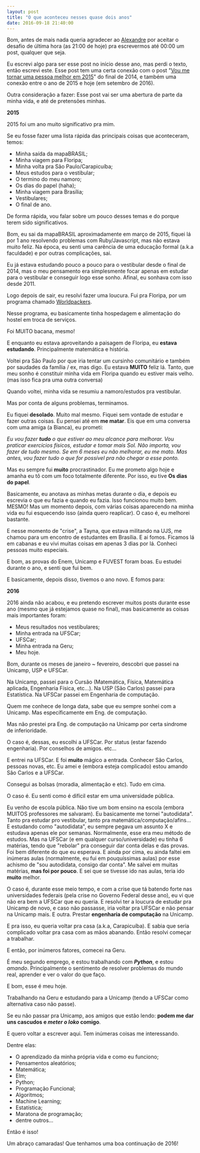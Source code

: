 ```yaml
---
layout: post
title: "O que aconteceu nesses quase dois anos"
date: 2016-09-18 21:40:00
---
```


Bom, antes de mais nada queria agradecer ao [Alexandre](https://twitter.com/0x41e) por aceitar o desafio de última hora (as 21:00 de hoje) pra escrevermos até 00:00 um post, qualquer que seja.

Eu escrevi algo para ser esse post no início desse ano, mas perdi o texto, então escrevi este. Esse post tem uma certa conexão com o post "[Vou me tornar uma pessoa melhor em 2015](http://nicolasfrancax.github.io/2014/12/26/vou-me-tornar-uma-pessoa-melhor-em-2015.html)" do final de 2014, e também uma conexão entre o ano de 2015 e hoje (em setembro de 2016). 

Outra consideração a fazer: Esse post vai ser uma abertura de parte da minha vida, e até de pretensões minhas.

**2015**

2015 foi um ano muito significativo pra mim.

Se eu fosse fazer uma lista rápida das principais coisas que aconteceram, temos:

- Minha saída da mapaBRASIL;
- Minha viagem para Floripa;
- Minha volta pra São Paulo/Carapicuíba;
- Meus estudos para o vestibular;
- O termino do meu namoro;
- Os dias do papel (haha);
- Minha viagem para Brasília;
- Vestibulares;
- O final de ano.

De forma rápida, vou falar sobre um pouco desses temas e do porque terem sido significativos.

Bom, eu sai da mapaBRASIL aproximadamente em março de 2015, fiquei lá por 1 ano resolvendo problemas com Ruby/Javascript, mas não estava muito feliz. Na época, eu senti uma carência de uma educação formal (a.k.a faculdade) e por outras complicações, sai. 

Eu já estava estudando pouco a pouco para o vestibular desde o final de 2014, mas o meu pensamento era simplesmente focar apenas em estudar para o vestibular e conseguir logo esse sonho. Afinal, eu sonhava com isso desde 2011.

Logo depois de sair, eu resolvi fazer uma loucura. Fui pra Floripa, por um programa chamado [Worldpackers](https://www.worldpackers.com).

Nesse programa, eu basicamente tinha hospedagem e alimentação do hostel em troca de serviços.

Foi MUITO bacana, mesmo! 

E enquanto eu estava aproveitando a paisagem de Floripa, eu **estava estudando**. Principalmente matemática e história.

Voltei pra São Paulo por que iria tentar um cursinho comunitário e também por saudades da família / ex, mas digo. Eu estava **MUITO** feliz lá. Tanto, que meu sonho é constituir minha vida em Floripa quando eu estiver mais velho. (mas isso fica pra uma outra conversa)

Quando voltei, minha vida se resumiu a namoro/estudos pra vestibular. 

Mas por conta de alguns problemas, terminamos.

Eu fiquei **desolado**. Muito mal mesmo. Fiquei sem vontade de estudar e fazer outras coisas. Eu pensei até em **me matar**. Eis que em uma conversa com uma amiga (a Bianca), eu prometi:

*Eu vou fazer **tudo** o que estiver ao meu alcance para melhorar. Vou praticar exercícios físicos, estudar e tomar mais Sol. Não importa, vou fazer de tudo mesmo. Se em 6 meses eu não melhorar, eu me mato. Mas antes, vou fazer tudo o que for possível pra não chegar a esse ponto.*

Mas eu sempre fui **muito** procrastinador. Eu me prometo algo hoje e amanha eu tô com um foco totalmente diferente. Por isso, eu tive **Os dias do papel**.

Basicamente, eu anotava as minhas metas durante o dia, e depois eu escrevia o que eu fazia e quando eu fazia. Isso funcionou muito bem. MESMO! Mas um momento depois, com várias coisas aparecendo na minha vida eu fui esquecendo isso (ainda quero reaplicar). O caso é, eu melhorei bastante.

E nesse momento de "crise", a Tayna, que estava militando na UJS, me chamou para um encontro de estudantes em Brasília. E ai fomos. Ficamos lá em cabanas e eu vivi muitas coisas em apenas 3 dias por lá. Conheci pessoas muito especiais.

E bom, as provas do Enem, Unicamp e FUVEST foram boas. Eu estudei durante o ano, e senti que fui bem.

E basicamente, depois disso, tivemos o ano novo. E fomos para:

**2016**

2016 ainda não acabou, e eu pretendo escrever muitos posts durante esse ano (mesmo que já estejamos quase no final), mas basicamente as coisas mais importantes foram:

- Meus resultados nos vestibulares;
- Minha entrada na UFSCar;
- UFSCar;
- Minha entrada na Geru;
- Meu hoje.

Bom, durante os meses de janeiro ~ fevereiro, descobri que passei na Unicamp, USP e UFSCar.

Na Unicamp, passei para o Cursão (Matemática, Física, Matemática aplicada, Engenharia Física, etc...). Na USP (São Carlos) passei para Estatística. Na UFSCar passei em Engenharia de computação.

Quem me conhece de longa data, sabe que eu sempre sonhei com a Unicamp. Mas específicamente em Eng. de computação.

Mas não prestei pra Eng. de computação na Unicamp por certa sindrome de inferioridade. 

O caso é, dessas, eu escolhi a UFSCar. Por status (estar fazendo engenharia). Por conselhos de amigos. etc...

E entrei na UFSCar. E foi **muito** mágico a entrada. Conhecer São Carlos, pessoas novas, etc. Eu amei e (embora esteja complicado) estou amando São Carlos e a UFSCar.

Consegui as bolsas (moradia, alimentação e etc). Tudo em cima.

O caso é. Eu senti como é difícil estar em uma universidade pública.

Eu venho de escola pública. Não tive um bom ensino na escola (embora MUITOS professores me salvaram). Eu basicamente me tornei "autodidata". Tanto pra estudar pro vestibular, tanto pra matemática/computação/afins... E estudando como "autodidata", eu sempre pegava um assunto X e estudava apenas ele por semanas. Normalmente, esse era meu método de estudos. Mas na UFSCar (e em qualquer curso/universidade) eu tinha 6 matérias, tendo que "rebolar" pra conseguir dar conta delas e das provas. Foi bem diferente do que eu esperava. E ainda por cima, eu ainda faltei em inúmeras aulas (normalmente, eu fui em pouquíssimas aulas) por esse achismo de "sou autodidata, consigo dar conta". Me salvei em muitas matérias, **mas foi por pouco**. E sei que se tivesse ido nas aulas, teria ido **muito** melhor.

O caso é, durante esse meio tempo, e com a crise que tá batendo forte nas universidades federais (pela crise no Governo Federal desse ano), eu vi que não era bem a UFSCar que eu queria. E resolvi ter a loucura de estudar pra Unicamp de novo, e caso não passasse, iria voltar pra UFSCar e não pensar na Unicamp mais. E outra. Prestar **engenharia de computação** na Unicamp.

E pra isso, eu queria voltar pra casa (a.k.a, Carapicuíba). E sabia que seria complicado voltar pra casa com as mãos abanando. Então resolvi começar a trabalhar.

E então, por inúmeros fatores, comecei na Geru.

É meu segundo emprego, e estou trabalhando com ***Python***, e estou *amando*. Principalmente o sentimento de resolver problemas do mundo real, aprender e ver o valor do que faço.

E bom, esse é meu hoje. 

Trabalhando na Geru e estudando para a Unicamp (tendo a UFSCar como alternativa caso não passe).

Se eu não passar pra Unicamp, aos amigos que estão lendo: **podem me dar uns cascudos e *meter o loko* comigo**.

E quero voltar a escrever aqui. Tem inúmeras coisas me interessando.

Dentre elas:
- O aprendizado da minha própria vida e como eu funciono;
- Pensamentos aleatórios;
- Matemática;
- Elm; 
- Python;
- Programação Funcional;
- Algoritmos;
- Machine Learning;
- Estatística;
- Maratona de programação; 
- dentre outros...

Então é isso!

Um abraço camaradas! Que tenhamos uma boa continuação de 2016!
